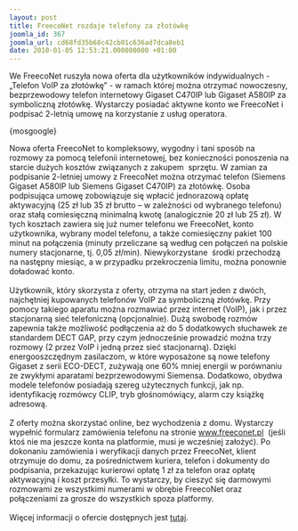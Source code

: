 ```yaml
---
layout: post
title: FreecoNet rozdaje telefony za złotówkę
joomla_id: 367
joomla_url: cd68fd35b68c42cb01c636ad7dca8eb1
date: 2010-01-05 12:53:21.000000000 +01:00
---
```

We FreecoNet ruszyła nowa oferta dla użytkownik&oacute;w indywidualnych - &bdquo;Telefon VoIP za złot&oacute;wkę&rdquo; - w ramach kt&oacute;rej można otrzymać nowoczesny, bezprzewodowy telefon internetowy Gigaset C470IP lub Gigaset A580IP za symboliczną złot&oacute;wkę. Wystarczy posiadać aktywne konto we FreecoNet i podpisać 2-letnią umowę na korzystanie z usług operatora.<p>{mosgoogle}</p><p>Nowa oferta FreecoNet to kompleksowy, wygodny i tani spos&oacute;b na rozmowy za pomocą telefonii internetowej, bez konieczności ponoszenia na starcie dużych koszt&oacute;w związanych z zakupem&nbsp; sprzętu. W zamian za podpisanie 2-letniej umowy z FreecoNet można otrzymać telefon (Siemens Gigaset A580IP lub Siemens Gigaset C470IP) za złot&oacute;wkę. Osoba podpisująca umowę zobowiązuje się wpłacić jednorazową opłatę aktywacyjną (25 zł lub 35 zł brutto &ndash; w zależności od wybranego telefonu) oraz stałą comiesięczną minimalną kwotę (analogicznie 20 zł lub 25 zł). W tych kosztach zawiera się już numer telefonu we FreecoNet, konto użytkownika, wybrany model telefonu, a także comiesięczny pakiet 100 minut na połączenia (minuty przeliczane są według cen połączeń na polskie numery stacjonarne, tj. 0,05 zł/min). Niewykorzystane&nbsp; środki przechodzą na następny miesiąc, a w przypadku przekroczenia limitu, można ponownie doładować konto.<br /><br />Użytkownik, kt&oacute;ry skorzysta z oferty, otrzyma na start jeden z dw&oacute;ch, najchętniej kupowanych telefon&oacute;w VoIP za symboliczną złot&oacute;wkę. Przy pomocy takiego aparatu można rozmawiać przez internet (VoIP), jak i przez stacjonarną sieć telefoniczną (opcjonalnie). Dużą swobodę rozm&oacute;w zapewnia także możliwość podłączenia aż do 5 dodatkowych słuchawek ze standardem DECT GAP, przy czym jednocześnie prowadzić można trzy rozmowy (2 przez VoIP i jedną przez sieć stacjonarną). Dzięki energooszczędnym zasilaczom, w kt&oacute;re wyposażone są nowe telefony Gigaset z serii ECO-DECT, zużywają one 60% mniej energii w por&oacute;wnaniu ze zwykłymi aparatami bezprzewodowymi Siemensa. Dodatkowo, obydwa modele telefon&oacute;w posiadają szereg użytecznych funkcji, jak np. identyfikację rozm&oacute;wcy CLIP, tryb głośnom&oacute;wiący, alarm czy książkę adresową.<br /><br />Z oferty można skorzystać online, bez wychodzenia z domu. Wystarczy wypełnić formularz zam&oacute;wienia telefonu na stronie www.freeconet.pl&nbsp; (jeśli ktoś nie ma jeszcze konta na platformie, musi je wcześniej założyć). Po dokonaniu zam&oacute;wienia i weryfikacji danych przez FreecoNet, klient otrzymuje do domu, za pośrednictwem kuriera, telefon i dokumenty do podpisania, przekazując kurierowi opłatę 1 zł za telefon oraz opłatę aktywacyjną i koszt przesyłki. To wystarczy, by cieszyć się darmowymi rozmowami ze wszystkimi numerami w obrębie FreecoNet oraz połączeniami za grosze do wszystkich spoza platformy. <br /><br />Więcej informacji o ofercie dostępnych jest <a href="http://www.freeconet.pl/pl/dla-domu/sprzet-i-konfiguracja/telefon-za-zlotowke" target="_blank">tutaj</a>. </p>
